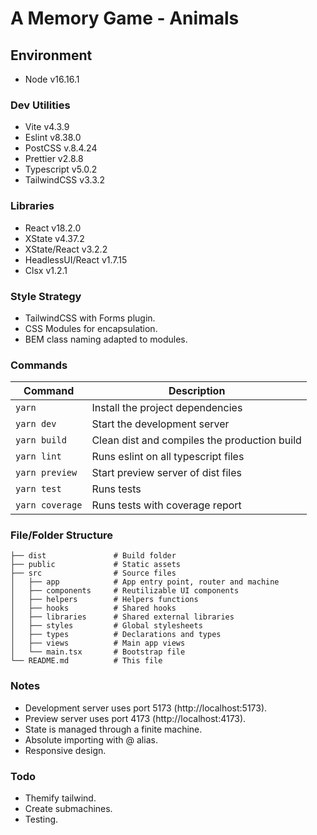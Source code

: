 # A Memory Game - Animals

## Environment

- Node v16.16.1

### Dev Utilities

- Vite v4.3.9
- Eslint v8.38.0
- PostCSS v.8.4.24
- Prettier v2.8.8
- Typescript v5.0.2
- TailwindCSS v3.3.2

### Libraries

- React v18.2.0
- XState v4.37.2
- XState/React v3.2.2
- HeadlessUI/React v1.7.15
- Clsx v1.2.1

### Style Strategy

- TailwindCSS with Forms plugin.
- CSS Modules for encapsulation.
- BEM class naming adapted to modules.

### Commands

| Command         | Description                                  |
| --------------- | -------------------------------------------- |
| `yarn`          | Install the project dependencies             |
| `yarn dev`      | Start the development server                 |
| `yarn build`    | Clean dist and compiles the production build |
| `yarn lint`     | Runs eslint on all typescript files          |
| `yarn preview`  | Start preview server of dist files           |
| `yarn test`     | Runs tests                                   |
| `yarn coverage` | Runs tests with coverage report              |

### File/Folder Structure

```
├── dist               # Build folder
├── public             # Static assets
├── src                # Source files
│   ├── app            # App entry point, router and machine
│   ├── components     # Reutilizable UI components
│   ├── helpers        # Helpers functions
│   ├── hooks          # Shared hooks
│   ├── libraries      # Shared external libraries
│   ├── styles         # Global stylesheets
│   ├── types          # Declarations and types
│   ├── views          # Main app views
│   └── main.tsx       # Bootstrap file
└── README.md          # This file
```

### Notes

- Development server uses port 5173 (http://localhost:5173).
- Preview server uses port 4173 (http://localhost:4173).
- State is managed through a finite machine.
- Absolute importing with @ alias.
- Responsive design.

### Todo

- Themify tailwind.
- Create submachines.
- Testing.
